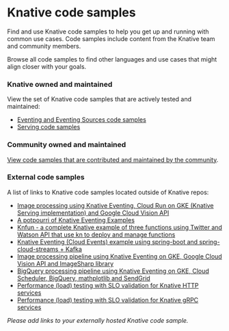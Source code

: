 # Knative code samples

Find and use Knative code samples to help you get up and running with common use
cases. Code samples include content from the Knative team and community members.

Browse all code samples to find other languages and use cases that might align
closer with your goals.

### Knative owned and maintained

View the set of Knative code samples that are actively tested and maintained:

- [Eventing and Eventing Sources code samples](eventing.md)
- [Serving code samples](serving.md)

### Community owned and maintained

[View code samples that are contributed and maintained by the community](https://github.com/knative/docs/tree/main/code-samples/community).

### External code samples

A list of links to Knative code samples located outside of Knative repos:

- [Image processing using Knative Eventing, Cloud Run on GKE (Knative Serving implementation) and Google Cloud Vision API](https://github.com/akashrv/knative-samples/blob/master/docs/image-processing.md)
- [A potpourri of Knative Eventing Examples](https://github.com/lionelvillard/knative-examples)
- [Knfun - a complete Knative example of three functions using Twitter and Watson API that use kn to deploy and manage functions](https://github.com/maximilien/knfun)
- [Knative Eventing (Cloud Events) example using spring-boot and spring-cloud-streams + Kafka](https://salaboy.com/2020/02/20/getting-started-with-knative-2020/)
- [Image processing pipeline using Knative Eventing on GKE, Google Cloud Vision API and ImageSharp library](https://github.com/meteatamel/knative-tutorial/blob/master/docs/image-processing-pipeline.md)
- [BigQuery processing pipeline using Knative Eventing on GKE, Cloud Scheduler, BigQuery, mathplotlib and SendGrid](https://github.com/meteatamel/knative-tutorial/blob/master/docs/bigquery-processing-pipeline.md)
- [Performance (load) testing with SLO validation for Knative HTTP services](https://iter8.tools/0.8/tutorials/load-test-http/community/knative/loadtest/)
- [Performance (load) testing with SLO validation for Knative gRPC services](https://iter8.tools/0.8/tutorials/load-test-grpc/community/knative/loadtest/)

_Please add links to your externally hosted Knative code sample._
